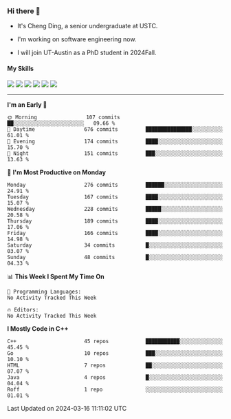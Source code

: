 ### Hi there 👋

* It's Cheng Ding, a senior undergraduate at USTC.
  
* I'm working on software engineering now.

* I will join UT-Austin as a PhD student in 2024Fall.

#### My Skills

![](https://img.shields.io/badge/C++-65318e?logo=cplusplus&logoColor=fff)
![](https://img.shields.io/badge/Python-3e74a2?logo=python&logoColor=fff)
![](https://img.shields.io/badge/C-5654a2?logo=c&logoColor=fff)
![](https://img.shields.io/badge/Go-00aaff?logo=go&logoColor=fff)
![](https://img.shields.io/badge/Docker-0088ff?logo=docker&logoColor=fff)
![](https://img.shields.io/badge/Apache-D22128?logo=apache&logoColor=fff)

---
<!--START_SECTION:waka-->
**I'm an Early 🐤** 

```text
🌞 Morning                107 commits         ██░░░░░░░░░░░░░░░░░░░░░░░   09.66 % 
🌆 Daytime                676 commits         ███████████████░░░░░░░░░░   61.01 % 
🌃 Evening                174 commits         ████░░░░░░░░░░░░░░░░░░░░░   15.70 % 
🌙 Night                  151 commits         ███░░░░░░░░░░░░░░░░░░░░░░   13.63 % 
```
📅 **I'm Most Productive on Monday** 

```text
Monday                   276 commits         ██████░░░░░░░░░░░░░░░░░░░   24.91 % 
Tuesday                  167 commits         ████░░░░░░░░░░░░░░░░░░░░░   15.07 % 
Wednesday                228 commits         █████░░░░░░░░░░░░░░░░░░░░   20.58 % 
Thursday                 189 commits         ████░░░░░░░░░░░░░░░░░░░░░   17.06 % 
Friday                   166 commits         ████░░░░░░░░░░░░░░░░░░░░░   14.98 % 
Saturday                 34 commits          █░░░░░░░░░░░░░░░░░░░░░░░░   03.07 % 
Sunday                   48 commits          █░░░░░░░░░░░░░░░░░░░░░░░░   04.33 % 
```


📊 **This Week I Spent My Time On** 

```text
💬 Programming Languages: 
No Activity Tracked This Week

🔥 Editors: 
No Activity Tracked This Week
```

**I Mostly Code in C++** 

```text
C++                      45 repos            ███████████░░░░░░░░░░░░░░   45.45 % 
Go                       10 repos            ███░░░░░░░░░░░░░░░░░░░░░░   10.10 % 
HTML                     7 repos             ██░░░░░░░░░░░░░░░░░░░░░░░   07.07 % 
Java                     4 repos             █░░░░░░░░░░░░░░░░░░░░░░░░   04.04 % 
Roff                     1 repo              ░░░░░░░░░░░░░░░░░░░░░░░░░   01.01 % 
```




 Last Updated on 2024-03-16 11:11:02 UTC
<!--END_SECTION:waka-->
